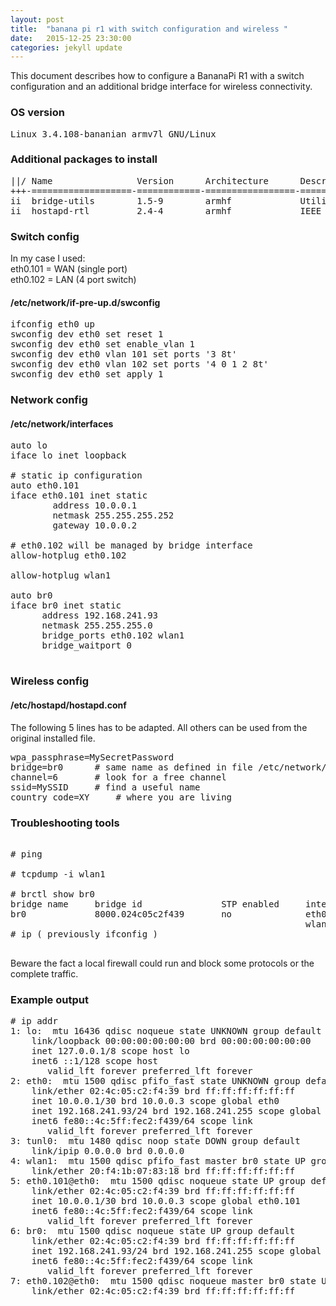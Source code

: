 ```yaml
---
layout: post
title:  "banana pi r1 with switch configuration and wireless "
date:   2015-12-25 23:30:00
categories: jekyll update
---
```


This document describes how to configure a BananaPi R1 with a switch configuration and an additional bridge interface for wireless connectivity. 

### OS version

<pre>
Linux 3.4.108-bananian armv7l GNU/Linux
</pre>

### Additional packages to install 

<pre>
||/ Name                Version      Architecture      Description
+++-===================-============-=================-==========================================================
ii  bridge-utils        1.5-9        armhf             Utilities for configuring the Linux Ethernet bridge
ii  hostapd-rtl         2.4-4        armhf             IEEE 802.11 AP, IEEE 802.1X/WPA/WPA2/EAP/RADIUS Authenticator
</pre>

### Switch config 

In my case I used: <br>
eth0.101 = WAN (single port) <br>
eth0.102 = LAN (4 port switch) <br>

#### /etc/network/if-pre-up.d/swconfig

<pre>
ifconfig eth0 up
swconfig dev eth0 set reset 1
swconfig dev eth0 set enable_vlan 1
swconfig dev eth0 vlan 101 set ports '3 8t'
swconfig dev eth0 vlan 102 set ports '4 0 1 2 8t'
swconfig dev eth0 set apply 1
</pre>

### Network config 

#### /etc/network/interfaces

<pre>
auto lo
iface lo inet loopback

# static ip configuration
auto eth0.101
iface eth0.101 inet static
        address 10.0.0.1
        netmask 255.255.255.252
        gateway 10.0.0.2

# eth0.102 will be managed by bridge interface
allow-hotplug eth0.102

allow-hotplug wlan1

auto br0
iface br0 inet static
      address 192.168.241.93
      netmask 255.255.255.0
      bridge_ports eth0.102 wlan1
      bridge_waitport 0

</pre> 

### Wireless config 

#### /etc/hostapd/hostapd.conf

The following 5 lines has to be adapted. All others can be used from the original installed file. 

<pre>
wpa_passphrase=MySecretPassword
bridge=br0 		# same name as defined in file /etc/network/interfaces
channel=6		# look for a free channel 
ssid=MySSID		# find a useful name 
country_code=XY 	# where you are living 
</pre>

### Troubleshooting tools

<pre>

# ping 

# tcpdump -i wlan1 

# brctl show br0
bridge name     bridge id               STP enabled     interfaces
br0             8000.024c05c2f439       no              eth0.102
                                                        wlan1
# ip ( previously ifconfig ) 

</pre> 

Beware the fact a local firewall could run and block some protocols or the complete traffic. 

### Example output 

<pre>
# ip addr
1: lo: <LOOPBACK,UP,LOWER_UP> mtu 16436 qdisc noqueue state UNKNOWN group default
    link/loopback 00:00:00:00:00:00 brd 00:00:00:00:00:00
    inet 127.0.0.1/8 scope host lo
    inet6 ::1/128 scope host
       valid_lft forever preferred_lft forever
2: eth0: <BROADCAST,MULTICAST,UP,LOWER_UP> mtu 1500 qdisc pfifo_fast state UNKNOWN group default qlen 1000
    link/ether 02:4c:05:c2:f4:39 brd ff:ff:ff:ff:ff:ff
    inet 10.0.0.1/30 brd 10.0.0.3 scope global eth0
    inet 192.168.241.93/24 brd 192.168.241.255 scope global eth0
    inet6 fe80::4c:5ff:fec2:f439/64 scope link
       valid_lft forever preferred_lft forever
3: tunl0: <NOARP> mtu 1480 qdisc noop state DOWN group default
    link/ipip 0.0.0.0 brd 0.0.0.0
4: wlan1: <BROADCAST,MULTICAST,UP,LOWER_UP> mtu 1500 qdisc pfifo_fast master br0 state UP group default qlen 1000
    link/ether 20:f4:1b:07:83:18 brd ff:ff:ff:ff:ff:ff
5: eth0.101@eth0: <BROADCAST,MULTICAST,UP,LOWER_UP> mtu 1500 qdisc noqueue state UP group default
    link/ether 02:4c:05:c2:f4:39 brd ff:ff:ff:ff:ff:ff
    inet 10.0.0.1/30 brd 10.0.0.3 scope global eth0.101
    inet6 fe80::4c:5ff:fec2:f439/64 scope link
       valid_lft forever preferred_lft forever
6: br0: <BROADCAST,MULTICAST,UP,LOWER_UP> mtu 1500 qdisc noqueue state UP group default
    link/ether 02:4c:05:c2:f4:39 brd ff:ff:ff:ff:ff:ff
    inet 192.168.241.93/24 brd 192.168.241.255 scope global br0
    inet6 fe80::4c:5ff:fec2:f439/64 scope link
       valid_lft forever preferred_lft forever
7: eth0.102@eth0: <BROADCAST,MULTICAST,UP,LOWER_UP> mtu 1500 qdisc noqueue master br0 state UP group default
    link/ether 02:4c:05:c2:f4:39 brd ff:ff:ff:ff:ff:ff
</pre>


